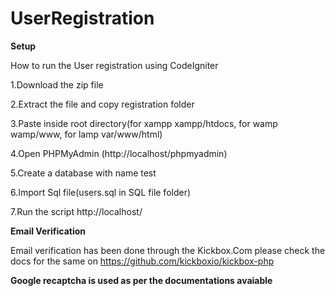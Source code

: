 # UserRegistration

**Setup**

How to run the User registration using CodeIgniter

1.Download the zip file

2.Extract the file and copy registration folder

3.Paste inside root directory(for xampp xampp/htdocs, for wamp wamp/www, for lamp var/www/html)

4.Open PHPMyAdmin (http://localhost/phpmyadmin)

5.Create a database with name test

6.Import Sql file(users.sql in SQL file folder)

7.Run the script http://localhost/

**Email Verification**

Email verification has been done through the Kickbox.Com please check the docs for the same on 
https://github.com/kickboxio/kickbox-php

**Google recaptcha is used as per the documentations avaiable**
